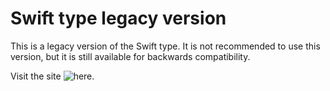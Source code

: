 # Swift type legacy version

This is a legacy version of the Swift type. It is not recommended to use this version, but it is still available for backwards compatibility.

Visit the site ![here](https://hausemasterz.github.io/swift-type/).

